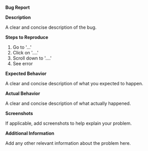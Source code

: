 **Bug Report**

**Description**

A clear and concise description of the bug.

**Steps to Reproduce**

1. Go to '...'
2. Click on '....'
3. Scroll down to '....'
4. See error

**Expected Behavior**

A clear and concise description of what you expected to happen.

**Actual Behavior**

A clear and concise description of what actually happened.

**Screenshots**

If applicable, add screenshots to help explain your problem.

**Additional Information**

Add any other relevant information about the problem here.
